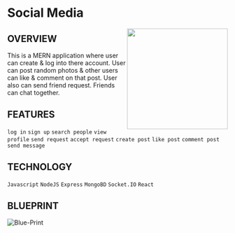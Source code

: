 # Social Media

<img align='right' src="https://media.giphy.com/media/ZDuNgqyStEme0J69GO/giphy.gif" width="230">

## OVERVIEW

This is a MERN application where user can create & log into there account. User can post random photos & other users can like & comment on that post.
User also can send friend request. Friends can chat together.

## FEATURES

`log in` `sign up` `search people` `view profile` `send request` `accept request` `create post` `like post` `comment post` `send message`

## TECHNOLOGY

`Javascript` `NodeJS` `Express` `MongoBD` `Socket.IO` `React`

## BLUEPRINT

![Blue-Print](https://user-images.githubusercontent.com/114053180/221840919-6dbb9131-6227-4385-b743-645d62c938b9.jpg)
